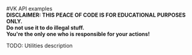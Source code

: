 #VK API examples  
**DISCLAIMER: THIS PEACE OF CODE IS FOR EDUCATIONAL PURPOSES ONLY.  
Do not use it to do illegal stuff.  
You're the only one who is responsible for your actions!** 

TODO: Utilities description  